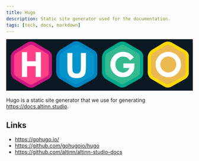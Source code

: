 ```yaml
---
title: Hugo
description: Static site generator used for the documentation.
tags: [tech, docs, markdown]
---
```


![Hugo logo](hugo-logo.png?width=300)

Hugo is a static site generator that we use for generating https://docs.altinn.studio.

## Links

- https://gohugo.io/
- https://github.com/gohugoio/hugo
- https://github.com/altinn/altinn-studio-docs
